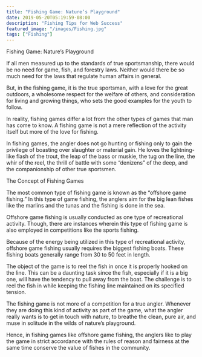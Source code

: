 ```yaml
---
title: "Fishing Game: Nature’s Playground"
date: 2019-05-20T05:19:59-08:00
description: "Fishing Tips for Web Success"
featured_image: "/images/Fishing.jpg"
tags: ["Fishing"]
---
```


Fishing Game: Nature’s Playground

If all men measured up to the standards of true sportsmanship, there would be no need for game, fish, and forestry laws. Neither would there be so much need for the laws that regulate human affairs in general.

But, in the fishing game, it is the true sportsman, with a love for the great outdoors, a wholesome respect for the welfare of others, and consideration for living and growing things, who sets the good examples for the youth to follow.

In reality, fishing games differ a lot from the other types of games that man has come to know. A fishing game is not a mere reflection of the activity itself but more of the love for fishing.

In fishing games, the angler does not go hunting or fishing only to gain the privilege of boasting over slaughter or material gain. He loves the lightning-like flash of the trout, the leap of the bass or muskie, the tug on the line, the whir of the reel, the thrill of battle with some “denizens” of the deep, and the companionship of other true sportsmen.

The Concept of Fishing Games

The most common type of fishing game is known as the “offshore game fishing.” In this type of game fishing, the anglers aim for the big lean fishes like the marlins and the tunas and the fishing is done in the sea.

Offshore game fishing is usually conducted as one type of recreational activity. Though, there are instances wherein this type of fishing game is also employed in competitions like the sports fishing.

Because of the energy being utilized in this type of recreational activity, offshore game fishing usually requires the biggest fishing boats. These fishing boats generally range from 30 to 50 feet in length.

The object of the game is to reel the fish in once it is properly hooked on the line. This can be a daunting task since the fish, especially if it is a big one, will have the tendency to pull away from the boat. The challenge is to reel the fish in while keeping the fishing line maintained on its specified tension.

The fishing game is not more of a competition for a true angler. Whenever they are doing this kind of activity as part of the game, what the angler really wants is to get in touch with nature, to breathe the clean, pure air, and muse in solitude in the wilds of nature’s playground.

Hence, in fishing games like offshore game fishing, the anglers like to play the game in strict accordance with the rules of reason and fairness at the same time conserve the value of fishes in the community.

